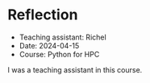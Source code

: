 # Reflection

- Teaching assistant: Richel
- Date: 2024-04-15
- Course: Python for HPC

I was a teaching assistant in this course.